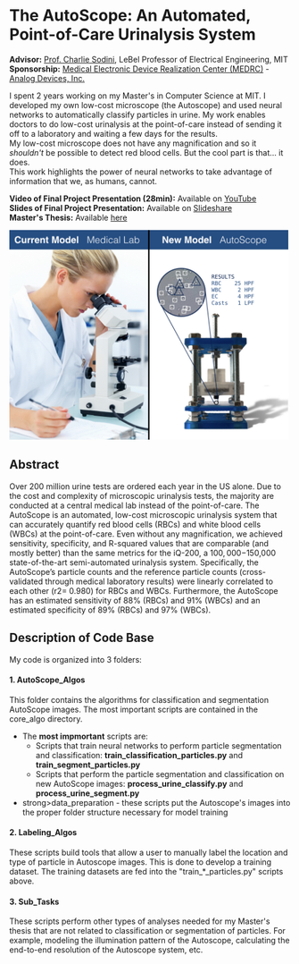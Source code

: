 # The AutoScope: An Automated, Point-of-Care Urinalysis System 
**Advisor:** [Prof. Charlie Sodini](http://imes.mit.edu/people/faculty/sodini-charles/), LeBel Professor of Electrical Engineering, MIT  
**Sponsorship:** [Medical Electronic Device Realization Center (MEDRC)](http://medrc.mit.edu/) - [Analog Devices, Inc.](https://en.wikipedia.org/wiki/Analog_Devices) 
  
  
I spent 2 years working on my Master's in Computer Science at MIT. I developed my own low-cost microscope (the Autoscope) and used neural networks to automatically classify particles in urine. My work enables doctors to do low-cost urinalysis at the point-of-care instead of sending it off to a laboratory and waiting a few days for the results.   
My low-cost microscope does not have any magnification and so it *shouldn't* be possible to detect red blood cells. But the cool part is that... it does.   
This work highlights the power of neural networks to take advantage of information that we, as humans, cannot.   
  
  
  
**Video of Final Project Presentation (28min):** Available on [YouTube](https://youtu.be/SKFaWKCmoxo)  
**Slides of Final Project Presentation:** Available on [Slideshare](https://www.slideshare.net/SidneyPrimas/the-autoscope-an-automated-pointofcare-urinalysis-system)  
**Master's Thesis:** Available [here](https://github.com/SidneyPrimas/AutoScope/blob/master/MIT_Master_Thesis.pdf)  
  
  
  
<img src="https://github.com/SidneyPrimas/AutoScope/blob/master/AutoScope_cover_image.jpeg" alt="CoverImage" width="500">
  
## Abstract  
Over 200 million urine tests are ordered each year in the US alone. Due to the cost and complexity of microscopic urinalysis tests, the majority are conducted at a central medical lab instead of the point-of-care. The AutoScope is an automated, low-cost microscopic urinalysis system that can accurately quantify red blood cells (RBCs) and white blood cells (WBCs) at the point-of-care. Even without any magnification, we achieved sensitivity, specificity, and R-squared values that are comparable (and mostly better) than the same metrics for the iQ-200, a $100,000-$150,000 state-of-the-art semi-automated urinalysis system. Specifically, the AutoScope’s particle counts and the reference particle counts (cross-validated through medical laboratory results) were linearly correlated to each other (r2= 0.980) for RBCs and WBCs. Furthermore, the AutoScope has an estimated sensitivity of 88% (RBCs) and 91% (WBCs) and an estimated specificity of 89% (RBCs) and 97% (WBCs). 

  
## Description of Code Base
My code is organized into 3 folders: 

#### 1. AutoScope_Algos
This folder contains the algorithms for classification and segmentation AutoScope images. The most important scripts are contained in the core_algo directory. 
* The **most impmortant** scripts are: 
  * Scripts that train neural networks to perform particle segmentation and classification: <strong>train_classification_particles.py</strong> and  <strong>train_segment_particles.py</strong>  
  * Scripts that perform the particle segmentation and classification on new AutoScope images: <strong>process_urine_classify.py</strong>	and <strong>process_urine_segment.py</strong>
 * strong>data_preparation</strong> - these scripts put the Autoscope's images into the proper folder structure necessary for model training   

#### 2. Labeling_Algos
These scripts build tools that allow a user to manually label the location and type of particle in Autoscope images. This is done to develop a training dataset. The training datasets are fed into the "train_*_particles.py" scripts above. 

#### 3. Sub_Tasks
These scripts perform other types of analyses needed for my Master's thesis that are not related to classification or segmentation of particles. For example, modeling the illumination pattern of the Autoscope, calculating the end-to-end resolution of the Autoscope system, etc.

